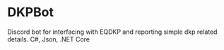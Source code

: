 # DKPBot
Discord bot for interfacing with EQDKP and reporting simple dkp related details. C#, Json, .NET Core
